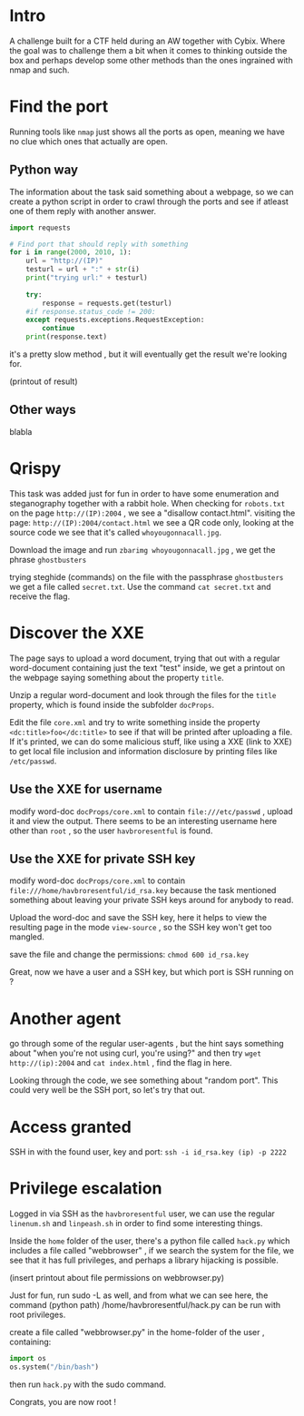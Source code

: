 # Intro
A challenge built for a CTF held during an AW together with Cybix. Where the goal was to challenge them a bit when it comes to thinking outside the box and perhaps develop some other methods than the ones ingrained with nmap and such. 


# Find the port 
Running tools like `nmap` just shows all the ports as open, meaning we have no clue which ones that actually are open. 


## Python way
The information about the task said something about a webpage, so we can create a python script in order to crawl through the ports and see if atleast one of them reply with another answer. 

```python
import requests

# Find port that should reply with something
for i in range(2000, 2010, 1):
    url = "http://(IP)"
    testurl = url + ":" + str(i)
    print("trying url:" + testurl)
    
    try: 
        response = requests.get(testurl)
    #if response.status_code != 200:
    except requests.exceptions.RequestException:
        continue
    print(response.text)
```

it's a pretty slow method , but it will eventually get the result we're looking for.

(printout of result)

## Other ways 
blabla


# Qrispy 
This task was added just for fun in order to have some enumeration and steganography together with a rabbit hole. 
When checking for `robots.txt` on the page `http://(IP):2004` , we see a "disallow contact.html". 
visiting the page: `http://(IP):2004/contact.html` we see a QR code only, looking at the source code we see that it's called `whoyougonnacall.jpg`. 

Download the image and run `zbarimg whoyougonnacall.jpg` , we get the phrase `ghostbusters`

trying steghide (commands) on the file with the passphrase `ghostbusters` we get a file called `secret.txt`. Use the command `cat secret.txt` and receive the flag.

# Discover the XXE 
The page says to upload a word document, trying that out with a regular word-document containing just the text "test" inside, we get a printout on the webpage saying something about the property `title`. 

Unzip a regular word-document and look through the files for the `title` property, which is found inside the subfolder `docProps`. 

Edit the file `core.xml` and try to write something inside the property `<dc:title>foo</dc:title>` to see if that will be printed after uploading a file. If it's printed, we can do some malicious stuff, like using a XXE (link to XXE) to get local file inclusion and information disclosure by printing files like `/etc/passwd`.

## Use the XXE for username
modify word-doc `docProps/core.xml` to contain `file:///etc/passwd` , upload it and view the output. There seems to be an interesting username here other than `root` , so the user `havbroresentful` is found.

## Use the XXE for private SSH key
modify word-doc `docProps/core.xml` to contain `file:///home/havbroresentful/id_rsa.key` because the task mentioned something about leaving your private SSH keys around for anybody to read.

Upload the word-doc and save the SSH key, here it helps to view the resulting page in the mode `view-source` , so the SSH key won't get too mangled.

save the file and change the permissions: `chmod 600 id_rsa.key` 

Great, now we have a user and a SSH key, but which port is SSH running on ?

# Another agent
go through some of the regular user-agents , but the hint says something about "when you're not using curl, you're using?" and then try `wget http://(ip):2004`
and `cat index.html` , find the flag in here. 

Looking through the code, we see something about  "random port". This could very well be the SSH port, so let's try that out. 

# Access granted 
SSH in with the found user, key and port: 
`ssh -i id_rsa.key (ip) -p 2222`

# Privilege escalation 
Logged in via SSH as the `havbroresentful` user, we can use the regular `linenum.sh` and `linpeash.sh` in order to find some interesting things. 

Inside the `home` folder of the user, there's a python file called `hack.py` which includes a file called "webbrowser" , if we search the system for the file, we see that it has full privileges, and perhaps a library hijacking is possible. 

(insert printout about file permissions on webbrowser.py)

Just for fun, run sudo -L as well, and from what we can see here, the command (python path) /home/havbroresentful/hack.py can be run with root privileges.

create a file called "webbrowser.py" in the home-folder of the user , containing: 

```python
import os
os.system("/bin/bash")
```

then run `hack.py` with the sudo command. 

Congrats, you are now root ! 
